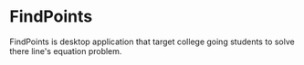 # FindPoints
FindPoints is desktop application that target college going students to solve there line's equation problem.
